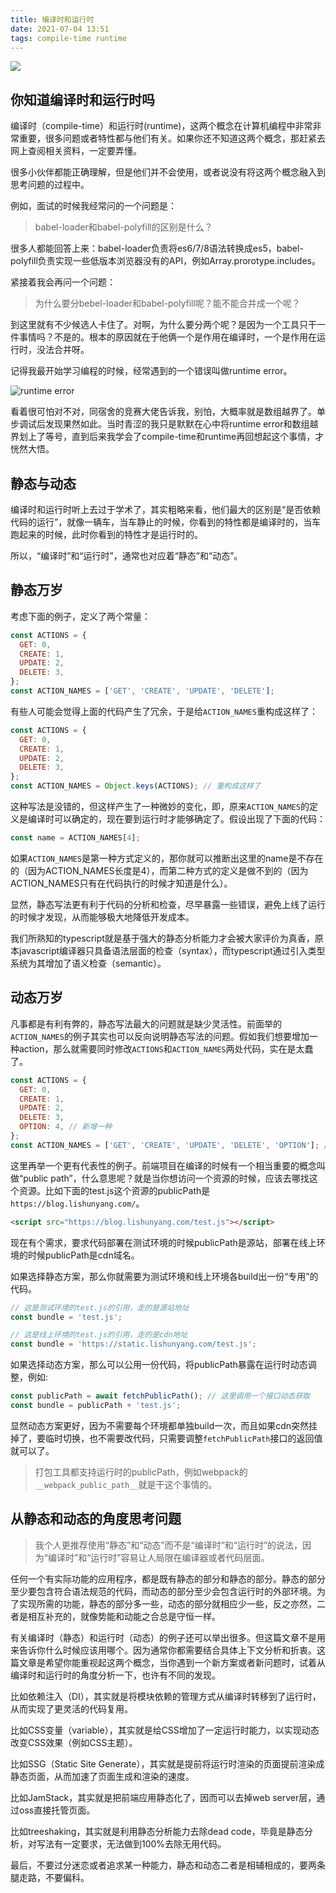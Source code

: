 ```yaml
---
title: 编译时和运行时
date: 2021-07-04 13:51
tags: compile-time runtime
---
```


![](./successful-build.png)

## 你知道编译时和运行时吗

编译时（compile-time）和运行时(runtime)，这两个概念在计算机编程中非常非常重要，很多问题或者特性都与他们有关。如果你还不知道这两个概念，那赶紧去网上查阅相关资料，一定要弄懂。

很多小伙伴都能正确理解，但是他们并不会使用，或者说没有将这两个概念融入到思考问题的过程中。

例如，面试的时候我经常问的一个问题是：

> babel-loader和babel-polyfill的区别是什么？

很多人都能回答上来：babel-loader负责将es6/7/8语法转换成es5，babel-polyfill负责实现一些低版本浏览器没有的API，例如Array.prorotype.includes。

紧接着我会再问一个问题：

> 为什么要分bebel-loader和babel-polyfill呢？能不能合并成一个呢？

到这里就有不少候选人卡住了。对啊，为什么要分两个呢？是因为一个工具只干一件事情吗？不是的。根本的原因就在于他俩一个是作用在编译时，一个是作用在运行时，没法合并呀。

记得我最开始学习编程的时候，经常遇到的一个错误叫做runtime error。

![runtime error](./runtime-error.jpg)

看着很可怕对不对，同宿舍的竞赛大佬告诉我，别怕，大概率就是数组越界了。单步调试后发现果然如此。当时青涩的我只是默默在心中将runtime error和数组越界划上了等号，直到后来我学会了compile-time和runtime再回想起这个事情，才恍然大悟。

## 静态与动态

编译时和运行时听上去过于学术了，其实粗略来看，他们最大的区别是“是否依赖代码的运行”，就像一辆车，当车静止的时候，你看到的特性都是编译时的，当车跑起来的时候，此时你看到的特性才是运行时的。

所以，“编译时”和“运行时”，通常也对应着“静态”和“动态”。

## 静态万岁

考虑下面的例子，定义了两个常量：

```js
const ACTIONS = {
  GET: 0,
  CREATE: 1,
  UPDATE: 2,
  DELETE: 3,
};
const ACTION_NAMES = ['GET', 'CREATE', 'UPDATE', 'DELETE'];
```

有些人可能会觉得上面的代码产生了冗余，于是给`ACTION_NAMES`重构成这样了：

```js
const ACTIONS = {
  GET: 0,
  CREATE: 1,
  UPDATE: 2,
  DELETE: 3,
};
const ACTION_NAMES = Object.keys(ACTIONS); // 重构成这样了
```

这种写法是没错的，但这样产生了一种微妙的变化，即，原来`ACTION_NAMES`的定义是编译时可以确定的，现在要到运行时才能够确定了。假设出现了下面的代码：

```js
const name = ACTION_NAMES[4];
```

如果`ACTION_NAMES`是第一种方式定义的，那你就可以推断出这里的name是不存在的（因为ACTION_NAMES长度是4），而第二种方式的定义是做不到的（因为ACTION_NAMES只有在代码执行的时候才知道是什么）。

显然，静态写法更有利于代码的分析和检查，尽早暴露一些错误，避免上线了运行的时候才发现，从而能够极大地降低开发成本。

我们所熟知的typescript就是基于强大的静态分析能力才会被大家评价为真香，原本javascript编译器只具备语法层面的检查（syntax），而typescript通过引入类型系统为其增加了语义检查（semantic）。

## 动态万岁

凡事都是有利有弊的，静态写法最大的问题就是缺少灵活性。前面举的`ACTION_NAMES`的例子其实也可以反向说明静态写法的问题。假如我们想要增加一种action，那么就需要同时修改`ACTIONS`和`ACTION_NAMES`两处代码，实在是太蠢了。

```js
const ACTIONS = {
  GET: 0,
  CREATE: 1,
  UPDATE: 2,
  DELETE: 3,
  OPTION: 4, // 新增一种
};
const ACTION_NAMES = ['GET', 'CREATE', 'UPDATE', 'DELETE', 'OPTION']; // 这里也要修改
```

这里再举一个更有代表性的例子。前端项目在编译的时候有一个相当重要的概念叫做“public path”，什么意思呢？就是当你想访问一个资源的时候，应该去哪找这个资源。比如下面的test.js这个资源的publicPath是`https://blog.lishunyang.com/`。

```html
<script src="https://blog.lishunyang.com/test.js"></script>
```

现在有个需求，要求代码部署在测试环境的时候publicPath是源站，部署在线上环境的时候publicPath是cdn域名。

如果选择静态方案，那么你就需要为测试环境和线上环境各build出一份“专用”的代码。

```js
// 这是测试环境的test.js的引用，走的是源站地址
const bundle = 'test.js';

// 这是线上环境的test.js的引用，走的是cdn地址
const bundle = 'https://static.lishunyang.com/test.js';
```

如果选择动态方案，那么可以公用一份代码，将publicPath暴露在运行时动态调整，例如:

```js
const publicPath = await fetchPublicPath(); // 这里调用一个接口动态获取
const bundle = publicPath + 'test.js';
```

显然动态方案更好，因为不需要每个环境都单独build一次，而且如果cdn突然挂掉了，要临时切换，也不需要改代码，只需要调整`fetchPublicPath`接口的返回值就可以了。

> 打包工具都支持运行时的publicPath，例如webpack的`__webpack_public_path__`就是干这个事情的。

## 从静态和动态的角度思考问题

> 我个人更推荐使用“静态”和“动态”而不是“编译时”和“运行时”的说法，因为“编译时”和“运行时”容易让人局限在编译器或者代码层面。

任何一个有实际功能的应用程序，都是既有静态的部分和静态的部分。静态的部分至少要包含符合语法规范的代码，而动态的部分至少会包含运行时的外部环境。为了实现所需的功能，静态的部分多一些，动态的部分就相应少一些，反之亦然，二者是相互补充的，就像势能和动能之合总是守恒一样。

有关编译时（静态）和运行时（动态）的例子还可以举出很多。但这篇文章不是用来告诉你什么时候应该用哪个。因为通常你都需要结合具体上下文分析和折衷。这篇文章是希望你能重视起这两个概念，当你遇到一个新方案或者新问题时，试着从编译时和运行时的角度分析一下，也许有不同的发现。

比如依赖注入（DI），其实就是将模块依赖的管理方式从编译时转移到了运行时，从而实现了更灵活的代码复用。

比如CSS变量（variable），其实就是给CSS增加了一定运行时能力，以实现动态改变CSS效果（例如CSS主题）。

比如SSG（Static Site Generate），其实就是提前将运行时渲染的页面提前渲染成静态页面，从而加速了页面生成和渲染的速度。

比如JamStack，其实就是把前端应用静态化了，因而可以去掉web server层，通过oss直接托管页面。

比如treeshaking，其实就是利用静态分析能力去除dead code，毕竟是静态分析，对写法有一定要求，无法做到100%去除无用代码。

最后，不要过分迷恋或者追求某一种能力，静态和动态二者是相辅相成的，要两条腿走路，不要偏科。
